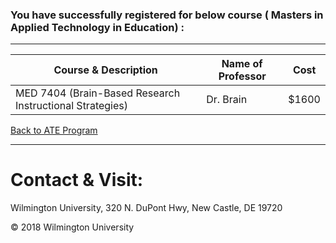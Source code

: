 ### You have successfully registered for below course ( Masters in Applied Technology in Education) :

---

|Course & Description| Name of Professor |Cost | 
|---| --- | --- |
MED 7404 (Brain-Based Research Instructional Strategies) | Dr. Brain | $1600 |


<a href="https://tuojeanbaptiste.github.io/TeamC/msate.html" style="right;">Back to ATE Program</a>

---

# Contact & Visit: 
Wilmington University, 
320 N. 
DuPont Hwy, 
New Castle, DE 19720 

<div>
   &copy; 2018 Wilmington University
</div>
